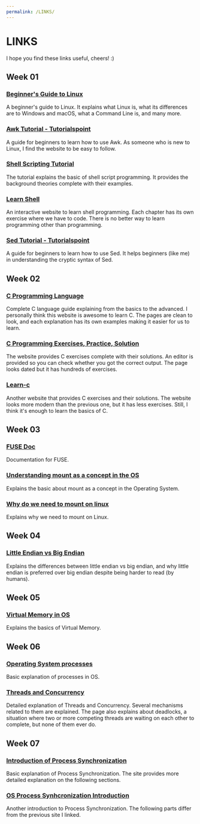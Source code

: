 ```yaml
---
permalink: /LINKS/
---
```

# LINKS
I hope you find these links useful, cheers! :)
## Week 01
### [Beginner's Guide to Linux](https://www.lifewire.com/beginners-guide-to-linux-4090233)<br>
A beginner's guide to Linux. It explains what Linux is, what its differences are to Windows and
macOS, what a Command Line is, and many more.<br>
### [Awk Tutorial - Tutorialspoint](https://www.tutorialspoint.com/awk/index.htm)<br>
A guide for beginners to learn how to use Awk. As someone who is new to Linux, I find
the website to be easy to follow.<br>
### [Shell Scripting Tutorial](https://www.shellscript.sh)<br>
The tutorial explains the basic of shell script programming. It provides the background theories 
complete with their examples.<br>
### [Learn Shell](https://www.learnshell.org)<br>
An interactive website to learn shell programming. Each chapter has its own exercise where we
have to code. There is no better way to learn programming other than programming.<br>
### [Sed Tutorial - Tutorialspoint](https://www.tutorialspoint.com/sed/sed_overview.htm)<br>
A guide for beginners to learn how to use Sed. It helps beginners (like me) in understanding
the cryptic syntax of Sed.<br>
## Week 02 
### [C Programming Language](https://www.geeksforgeeks.org/c-programming-language/)<br>
Complete C language guide explaining from the basics to the advanced. I personally think this website is
awesome to learn C. The pages are clean to look, and each explanation has its own examples making
it easier for us to learn.<br>
### [C Programming Exercises, Practice, Solution](https://www.w3resource.com/c-programming-exercises/)<br>
The website provides C exercises complete with their solutions. An editor is provided so you can check
whether you got the correct output. The page looks dated but it has hundreds of exercises.<br>
### [Learn-c](https://www.learn-c.org)<br>
Another website that provides C exercises and their solutions. The website looks more modern than the previous
one, but it has less exercises. Still, I think it's enough to learn the basics of C.<br>
## Week 03 
### [FUSE Doc](https://www.kernel.org/doc/html/latest/filesystems/fuse.html#what-is-fuse)<br>
Documentation for FUSE.<br> 
### [Understanding mount as a concept in the OS](https://unix.stackexchange.com/questions/3247/understanding-mount-as-a-concept-in-the-os)<br> 
Explains the basic about mount as a concept in the Operating System.<br> 
### [Why do we need to mount on linux](https://unix.stackexchange.com/questions/178077/why-do-we-need-to-mount-on-linux)<br>
Explains why we need to mount on Linux.<br>
## Week 04
### [Little Endian vs Big Endian](https://www.section.io/engineering-education/what-is-little-endian-and-big-endian/)<br>
Explains the differences between little endian vs big endian, and why little endian is 
preferred over big endian despite being harder to read (by humans).<br>
## Week 05
### [Virtual Memory in OS](https://www.geeksforgeeks.org/virtual-memory-in-operating-system/)<br>
Explains the basics of Virtual Memory.<br> 
## Week 06
### [Operating System processes](https://www.studytonight.com/operating-system/operating-system-processes)<br>
Basic explanation of processes in OS.<br>
### [Threads and Concurrency](https://applied-programming.github.io/Operating-Systems-Notes/3-Threads-and-Concurrency/#threads-and-concurrency)<br>
Detailed explanation of Threads and Concurrency. Several mechanisms related to them are explained. The page also explains about deadlocks,
a situation where two or more competing threads are waiting on each other to complete, but none of them ever do.<br>
## Week 07
### [Introduction of Process Synchronization](https://www.geeksforgeeks.org/introduction-of-process-synchronization/)<br>
Basic explanation of Process Synchronization. The site provides more detailed explanation on the following sections.<br>
### [OS Process Synhcronization Introduction](https://www.javatpoint.com/os-process-synchronization-introduction)<br>
Another introduction to Process Synchronization. The following parts differ from the previous site I linked.<br>

